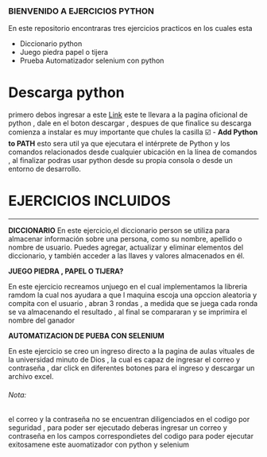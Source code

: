 ### BIENVENIDO A EJERCICIOS PYTHON

En este repositorio encontraras tres ejercicios practicos en los cuales esta 

- Diccionario python
- Juego piedra papel o tijera 
- Prueba Automatizador selenium con python



# Descarga python


primero debos ingresar a este  [Link](https://www.python.org/downloads/ "Aqui") este te llevara a la pagina oficional de python , dale en el boton descargar , despues de que finalice su descarga comienza a instalar es muy importante que chules la casilla ☑️ 	 - **Add Python to PATH** esto sera util ya que ejecutara el intérprete de Python y los comandos relacionados desde cualquier ubicación en la línea de comandos , al finalizar podras usar python desde su propia consola o desde un entorno de desarrollo.

# EJERCICIOS INCLUIDOS


------------

**DICCIONARIO**
En este ejercicio,el diccionario person se utiliza para almacenar información sobre una persona, como su nombre, apellido o nombre de usuario. Puedes agregar, actualizar y eliminar elementos del diccionario, y también acceder a las llaves y valores almacenados en él.

**JUEGO PIEDRA , PAPEL O TIJERA?**

En este ejercicio recreamos unjuego en el cual implementamos la libreria ramdom la cual nos ayudara a que l maquina escoja una opccion aleatoria y compita con el usuario , abran 3 rondas , a medida que se juega cada ronda se va almacenando el resultado , al final se compararan y se imprimira el nombre del ganador 

**AUTOMATIZACION DE PUEBA CON SELENIUM**

En este ejercicio se creo un ingreso directo a la pagina de aulas vituales de la universidad minuto de Dios , la cual es capaz de ingresar el correo y  contraseña , dar click en diferentes botones para el ingreso y descargar un archivo excel.
###### Nota: 
el correo y la contraseña no se encuentran diligenciados  en el codigo por seguridad , para poder ser ejecutado deberas ingresar un correo y contraseña en los campos correspondietes del codigo para poder ejecutar exitosamene este auomatizador con python y selenium


